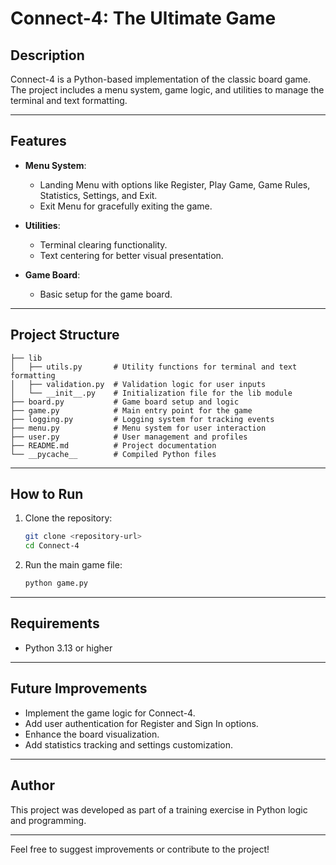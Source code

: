 # Connect-4: The Ultimate Game

## Description
Connect-4 is a Python-based implementation of the classic board game. The project includes a menu system, game logic, and utilities to manage the terminal and text formatting.

---

## Features
- **Menu System**:
  - Landing Menu with options like Register, Play Game, Game Rules, Statistics, Settings, and Exit.
  - Exit Menu for gracefully exiting the game.

- **Utilities**:
  - Terminal clearing functionality.
  - Text centering for better visual presentation.

- **Game Board**:
  - Basic setup for the game board.

---

## Project Structure
```
├── lib
│   ├── utils.py       # Utility functions for terminal and text formatting
│   ├── validation.py  # Validation logic for user inputs
│   └── __init__.py    # Initialization file for the lib module
├── board.py           # Game board setup and logic
├── game.py            # Main entry point for the game
├── logging.py         # Logging system for tracking events
├── menu.py            # Menu system for user interaction
├── user.py            # User management and profiles
├── README.md          # Project documentation
└── __pycache__        # Compiled Python files
```

---

## How to Run
1. Clone the repository:
   ```bash
   git clone <repository-url>
   cd Connect-4
   ```

2. Run the main game file:
   ```bash
   python game.py
   ```

---

## Requirements
- Python 3.13 or higher

---

## Future Improvements
- Implement the game logic for Connect-4.
- Add user authentication for Register and Sign In options.
- Enhance the board visualization.
- Add statistics tracking and settings customization.

---

## Author
This project was developed as part of a training exercise in Python logic and programming.

---

Feel free to suggest improvements or contribute to the project!